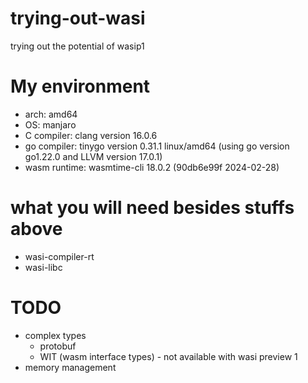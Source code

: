 # trying-out-wasi
trying out the potential of wasip1

# My environment
- arch:         amd64
- OS:           manjaro
- C compiler:   clang version 16.0.6
- go compiler:  tinygo version 0.31.1 linux/amd64 (using go version go1.22.0 and LLVM version 17.0.1)
- wasm runtime: wasmtime-cli 18.0.2 (90db6e99f 2024-02-28)

# what you will need besides stuffs above
- wasi-compiler-rt
- wasi-libc

# TODO
- complex types
    - protobuf
    - WIT (wasm interface types) - not available with wasi preview 1
- memory management
